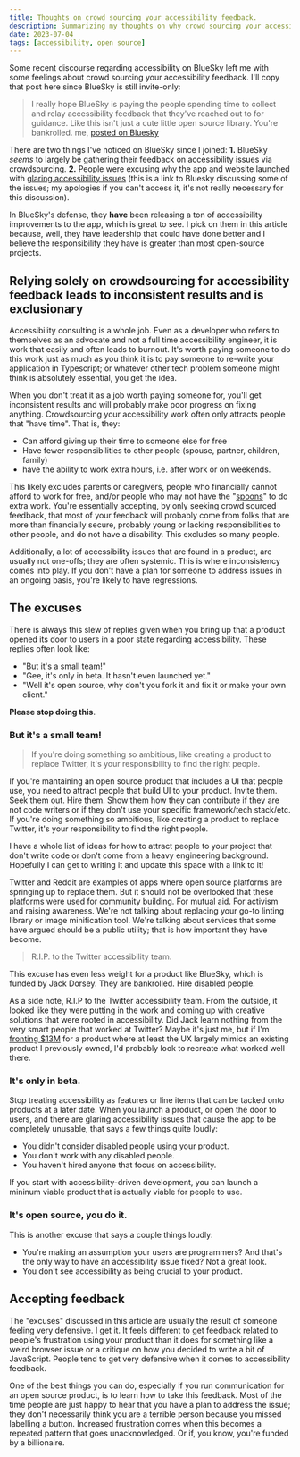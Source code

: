 ```yaml
---
title: Thoughts on crowd sourcing your accessibility feedback.
description: Summarizing my thoughts on why crowd sourcing your accessibility feedback isn't always a great idea.
date: 2023-07-04
tags: [accessibility, open source]
---
```


Some recent discourse regarding accessibility on BlueSky left me with some feelings about crowd sourcing your accessibility feedback. I'll copy that post here since BlueSky is still invite-only:

<blockquote class="blockquote">
I really hope BlueSky is paying the people spending time to collect and relay accessibility feedback that they've reached out to for guidance. Like this isn't just a cute little open source library. You're bankrolled.
<span class="blockquote-attr">me, <a href="https://staging.bsky.app/profile/hbuchel.bsky.social/post/3jyz2mqyled2x">posted on Bluesky</a></span>
</blockquote>

There are two things I've noticed on BlueSky since I joined: **1.** BlueSky _seems_ to largely be gathering their feedback on accessibility issues via crowdsourcing. **2.** People were excusing why the app and website launched with <a href="https://staging.bsky.app/profile/hbuchel.bsky.social/post/3jucw63ncnx2e">glaring accessibility issues</a> (this is a link to Bluesky discussing some of the issues; my apologies if you can't access it, it's not really necessary for this discussion).

<aside>
In BlueSky's defense, they <strong>have</strong> been releasing a ton of accessibility improvements to the app, which is great to see. I pick on them in this article because, well, they have leadership that could have done better and I believe the responsibility they have is greater than most open-source projects.
</aside>

## Relying solely on crowdsourcing for accessibility feedback leads to inconsistent results and is exclusionary

Accessibility consulting is a whole job. Even as a developer who refers to themselves as an advocate and not a full time accessibility engineer, it is work that easily and often leads to burnout. It's worth paying someone to do this work just as much as you think it is to pay someone to re-write your application in Typescript; or whatever other tech problem someone might think is absolutely essential, you get the idea. 

When you don't treat it as a job worth paying someone for, you'll get inconsistent results and will probably make poor progress on fixing anything. Crowdsourcing your accessibility work often only attracts people that "have time". That is, they:
- Can afford giving up their time to someone else for free 
- Have fewer responsibilities to other people (spouse, partner, children, family)
- have the ability to work extra hours, i.e. after work or on weekends.

This likely excludes parents or caregivers, people who financially cannot afford to work for free, and/or people who may not have the "<a href="https://butyoudontlooksick.com/articles/written-by-christine/the-spoon-theory/">spoons</a>" to do extra work. You're essentially accepting, by only seeking crowd sourced feedback, that most of your feedback will probably come from folks that are more than financially secure, probably young or lacking responsibilities to other people, and do not have a disability. This excludes so many people. 

Additionally, a lot of accessibility issues that are found in a product, are usually not one-offs; they are often systemic. This is where inconsistency comes into play. If you don't have a plan for someone to address issues in an ongoing basis, you're likely to have regressions.

## The excuses

There is always this slew of replies given when you bring up that a product opened its door to users in a poor state regarding accessibility. These replies often look like:
- "But it's a small team!"
- "Gee, it's only in beta. It hasn't even launched yet."
- "Well it's open source, why don't you fork it and fix it or make your own client."

**Please stop doing this**. 

### But it's a small team!
<blockquote class="blockquote blockquote--right">If you're doing something so ambitious, like creating a product to replace Twitter, it's your responsibility to find the right people.</blockquote>

If you're mantaining an open source product that includes a UI that people use, you need to attract people that build UI to your product. Invite them. Seek them out. Hire them. Show them how they can contribute if they are not code writers or if they don't use your specific framework/tech stack/etc. If you're doing something so ambitious, like creating a product to replace Twitter, it's your responsibility to find the right people.

<aside>
I have a whole list of ideas for how to attract people to your project that don't write code or don't come from a heavy engineering background. Hopefully I can get to writing it and update this space with a link to it!
</aside>

Twitter and Reddit are examples of apps where open source platforms are springing up to replace them. But it should not be overlooked that these platforms were used for community building. For mutual aid. For activism and raising awareness. We're not talking about replacing your go-to linting library or image minification tool. We're talking about services that some have argued should be a public utility; that is how important they have become.

<blockquote class="blockquote blockquote--right">R.I.P. to the Twitter accessibility team.</blockquote>

This excuse has even less weight for a product like BlueSky, which is funded by Jack Dorsey. They are bankrolled. Hire disabled people. 

As a side note, R.I.P to the Twitter accessibility team. From the outside, it looked like they were putting in the work and coming up with creative solutions that were rooted in accessibility. Did Jack learn nothing from the very smart people that worked at Twitter? Maybe it's just me, but if I'm <a href="https://twitter.com/bluesky/status/1518707604750430208">fronting $13M</a> for a product where at least the UX largely mimics an existing product I previously owned, I'd probably look to recreate what worked well there.

### It's only in beta.

Stop treating accessibility as features or line items that can be tacked onto products at a later date. When you launch a product, or open the door to users, and there are glaring accessibility issues that cause the app to be completely unusable, that says a few things quite loudly:
- You didn't consider disabled people using your product.
- You don't work with any disabled people.
- You haven't hired anyone that focus on accessibility.

If you start with accessibility-driven development, you can launch a mininum viable product that is actually viable for people to use.

### It's open source, you do it.

This is another excuse that says a couple things loudly:
- You're making an assumption your users are programmers? And that's the only way to have an accessibility issue fixed? Not a great look.
- You don't see accessibility as being crucial to your product.

## Accepting feedback

The "excuses" discussed in this article are usually the result of someone feeling very defensive. I get it. It feels different to get feedback related to people's frustration using your product than it does for something like a weird browser issue or a critique on how you decided to write a bit of JavaScript. People tend to get very defensive when it comes to accessibility feedback.

One of the best things you can do, especially if you run communication for an open source product, is to learn how to take this feedback. Most of the time people are just happy to hear that you have a plan to address the issue; they don't necessarily think you are a terrible person because you missed labelling a button. Increased frustration comes when this becomes a repeated pattern that goes unacknowledged. Or if, you know, you're funded by a billionaire. 